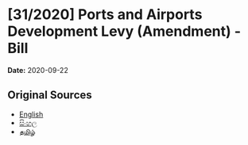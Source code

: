 # [31/2020] Ports and Airports Development Levy (Amendment) - Bill

**Date:** 2020-09-22

## Original Sources

- [English](https://documents.gov.lk/view/bills/2020/9/31-2020_E.pdf)
- [සිංහල](https://documents.gov.lk/view/bills/2020/9/31-2020_S.pdf)
- [தமிழ்](https://documents.gov.lk/view/bills/2020/9/31-2020_T.pdf)
